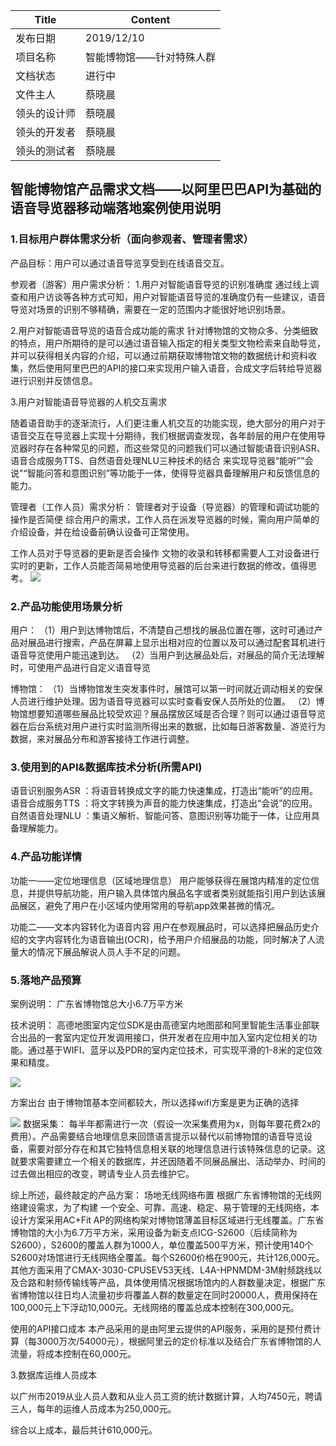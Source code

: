 
| Title | Content |
| --- | --- |
| 发布日期 | 2019/12/10 |
| 项目名称 | 智能博物馆——针对特殊人群 |
| 文档状态 | 进行中 |
| 文件主人 | 蔡晓晨 |
| 领头的设计师 | 蔡晓晨 |
| 领头的开发者 | 蔡晓晨 |
| 领头的测试者 | 蔡晓晨 |

## 智能博物馆产品需求文档——以阿里巴巴API为基础的语音导览器移动端落地案例使用说明
### 1.目标用户群体需求分析（面向参观者、管理者需求）
产品目标：用户可以通过语音导览享受到在线语音交互。

参观者（游客）用户需求分析：
1.用户对智能语音导览的识别准确度
通过线上调查和用户访谈等各种方式可知，用户对智能语音导览的准确度仍有一些建议，语音导览对场景的识别不够精确，需要在一定的范围内才能很好地识别场景。

2.用户对智能语音导览的语音合成功能的需求
针对博物馆的文物众多、分类细致的特点，用户所期待的是可以通过语音输入指定的相关类型文物检索来自助导览，并可以获得相关内容的介绍，可以通过前期获取博物馆文物的数据统计和资料收集，然后使用阿里巴巴的API的接口来实现用户输入语音，合成文字后转给导览器进行识别并反馈信息。

3.用户对智能语音导览器的人机交互需求

随着语音助手的逐渐流行，人们更注重人机交互的功能实现，绝大部分的用户对于语音交互在导览器上实现十分期待，我们根据调查发现，各年龄层的用户在使用导览器时存在各种常见的问题，而这些常见的问题我们可以通过智能语音识别ASR、语音合成服务TTS、自然语音处理NLU三种技术的结合 来实现导览器“能听”"会说"“智能问答和意图识别”等功能于一体，使得导览器具备理解用户和反馈信息的能力。

管理者（工作人员）需求分析：
管理者对于设备（导览器）的管理和调试功能的操作是否简便
综合用户的需求，工作人员在派发导览器的时候，需向用户简单的介绍设备，并在给设备前确认设备可正常使用。

工作人员对于导览器的更新是否会操作
文物的收录和转移都需要人工对设备进行实时的更新，工作人员能否简易地使用导览器的后台来进行数据的修改，值得思考。
![](https://camo.githubusercontent.com/ab3e25517dd4c253eaa683e7490ff4afe16bb9b6/68747470733a2f2f696d616765732e67697465652e636f6d2f75706c6f6164732f696d616765732f323031392f313131332f3037353331335f65353762643262365f313833313534332e706e67)

### 2.产品功能使用场景分析
用户： （1）用户到达博物馆后，不清楚自己想找的展品位置在哪，这时可通过产品对展品进行搜索，产品在屏幕上显示出相对应的位置以及可以通过配套耳机进行语音导览使用户能迅速到达。 
（2）当用户到达展品处后，对展品的简介无法理解时，可使用产品进行自定义语音导览

博物馆：
（1）当博物馆发生突发事件时，展馆可以第一时间就近调动相关的安保人员进行维护处理。因为语音导览器可以实时查看安保人员所处的位置。 （2）博物馆想要知道哪些展品比较受欢迎？展品摆放区域是否合理？则可以通过语音导览器在后台系统对用户进行实时监测所得出来的数据，比如每日游客数量、游览行为数据，来对展品分布和游客接待工作进行调整。

### 3.使用到的API&数据库技术分析(所需API)
语音识别服务ASR ：将语音转换成文字的能力快速集成，打造出“能听”的应用。
语音合成服务TTS ：将文字转换为声音的能力快速集成，打造出“会说”的应用。
自然语音处理NLU ：集语义解析、智能问答、意图识别等功能于一体，让应用具备理解能力。

### 4.产品功能详情
功能一——定位地理信息（区域地理信息）
用户能够获得在展馆内精准的定位信息，并提供导航功能，用户输入具体馆内展品名字或者类别就能指引用户到达该展品展区，避免了用户在小区域内使用常用的导航app效果甚微的情况。

功能二——文本内容转化为语音内容
用户在参观展品时，可以选择把展品历史介绍的文字内容转化为语音输出(OCR)，给予用户介绍展品的功能，同时解决了人流量大的情况下展品解说人员人手不足的问题。

### 5.落地产品预算
案例说明：
广东省博物馆总大小6.7万平方米

技术说明：
高德地图室内定位SDK是由高德室内地图部和阿里智能生活事业部联合出品的一套室内定位开发调用接口，供开发者在应用中加入室内定位相关的功能。通过基于WIFI、蓝牙以及PDR的室内定位技术，可实现平滑的1-8米的定位效果和精度。

![](https://camo.githubusercontent.com/b44ab2c06165b93092d82f6f3d3b72d8d46052c1/68747470733a2f2f696d616765732e67697465652e636f6d2f75706c6f6164732f696d616765732f323031392f313131332f3037353531365f34643165373936375f313833313534332e706e67)

方案出台
由于博物馆基本空间都较大，所以选择wifi方案是更为正确的选择

![](https://camo.githubusercontent.com/d23256eb2f09fff5ac03acccdb7ab1308bda73cc/68747470733a2f2f696d616765732e67697465652e636f6d2f75706c6f6164732f696d616765732f323031392f313131332f3037353634325f33653433613035385f313833313534332e706e67)
数据采集：
每半年都需进行一次（假设一次采集费用为x，则每年要花费2x的费用）。产品需要结合地理信息来回馈语言提示以替代以前博物馆的语音导览设备，需要对部分存在和其它独特信息相关联的地理信息进行该特殊信息的记录。这就要求需要建立一个相关的数据库，并还因随着不同展品展出、活动举办、时间的过去做出相应的改变，聘请专业人员去维护它。

综上所述，最终敲定的产品方案：
场地无线网络布置
根据广东省博物馆的无线网络建设需求，为了构建 一个安全、可靠、高速、稳定、易于管理的无线网络，本设计方案采用AC+Fit AP的网络构架对博物馆薄盖目标区域进行无线覆盖。广东省博物馆的大小为6.7万平方米，采用设备为新支点ICG-S2600（后续简称为S2600），S2600的覆盖人群为1000人，单位覆盖500平方米，预计使用140个S2600对场馆进行无线网络全覆盖。每个S2600价格在900元，共计126,000元。其他方面采用了CMAX-3030-CPUSEV53天线、L4A-HPNMDM-3M射频跳线以及合路和射频传输线等产品，具体使用情况根据场馆内的人群数量决定，根据广东省博物馆以往日均人流量初步将覆盖人群的数量定在同时20000人，费用保持在100,000元上下浮动10,000元。无线网络的覆盖总成本控制在300,000元。

使用的API接口成本
本产品采用的是由阿里云提供的API服务，采用的是预付费计算（每3000万次/54000元），根据阿里云的定价标准以及结合广东省博物馆的人流量，将成本控制在60,000元。

3.数据库运维人员成本

以广州市2019从业人员人数和从业人员工资的统计数据计算，人均7450元，聘请三人，每年的运维人员成本为250,000元。

综合以上成本，最后共计610,000元。


